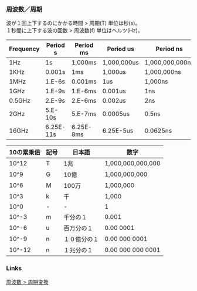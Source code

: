 ### 周波数／周期

波が１回上下するのにかかる時間 > 周期(T) 単位は秒(s)。   
１秒間に上下する波の回数 > 周波数(f) 単位はヘルツ(Hz)。   

|Frequency|Period s|Period ms|Period us|Period ns|Period ps|
|---|---|---|---|---|---|
|1Hz|1s|1,000ms|1,000,000us|1,000,000,000ns|1,000,000,000,000ps|
|1KHz|0.001s|1ms|1,000us|1,000,000ns|1,000,000,000ps|
|1MHz|1.E-6s|0.001ms|1us|1,000ns|1,000,000ps|
|1GHz|1.E-9s|1.E-6ms|0.001us|1ns|1,000ps|
|0.5GHz|2.E-9s|2.E-6ms|0.002us|2ns|2,000ps|
|2GHz|5.E-10s|5.E-7ms|0.0005us|0.5ns|500ps|
|16GHz|6.25E-11s|6.25E-8ms|6.25E-5us|0.0625ns|62.5ps|

|10の累乗倍|記号|日本語|数字|
|---|---|---|---|
|10^12|T|1兆|1,000,000,000,000|
|10^9|G|10億|1,000,000,000|
|10^6|M|100万|1,000,000|
|10^3|k|千|1,000|
|10^0|-|-|1|
|10^-3|m|千分の１|0.001|
|10^-6|u|百万分の１|0.00 0001|
|10^-9|n|１０億分の１|0.00 000 0001|
|10^-12|n|１兆分の１|0.00 000 000 0001|

### Links

[周波数 > 周期変換](https://keisan.casio.jp/exec/user/1341380413)
